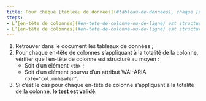 ```yaml
---
title: Pour chaque [tableau de données](#tableau-de-donnees), chaque [en-tête de colonne](#en-tete-de-colonne-ou-de-ligne) s’appliquant à la totalité de la colonne vérifie-t-il une de ces conditions ?
steps:
- L’[en-tête de colonnes](#en-tete-de-colonne-ou-de-ligne) est structuré au moyen d’une balise `<th>` ;
- L’[en-tête de colonnes](#en-tete-de-colonne-ou-de-ligne) est structuré au moyen d’une balise pourvue d’un attribut WAI-ARIA `role="columnheader"`.
---
```


1. Retrouver dans le document les tableaux de données ;
2. Pour chaque en-tête de colonnes s’appliquant à la totalité de la colonne, vérifier que l’en-tête de colonne est structuré au moyen :
      * Soit d’un élément `<th>` ;
      * Soit d’un élément pourvu d’un attribut WAI-ARIA `role="columnheader"`.
3. Si c’est le cas pour chaque en-tête de colonne s’appliquant à la totalité de la colonne, **le test est validé**.
